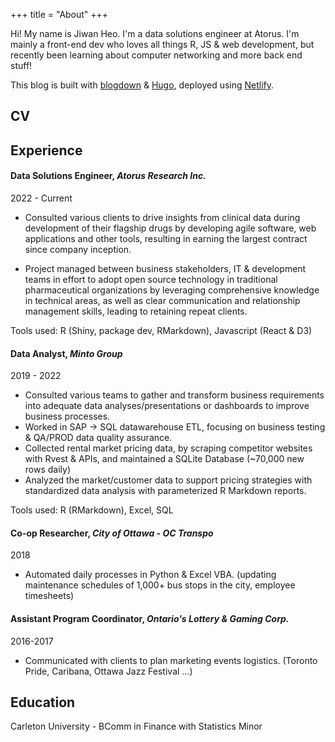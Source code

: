 +++
title = "About"
+++

Hi! My name is Jiwan Heo. I'm a data solutions engineer at Atorus. I'm mainly 
a front-end dev who loves all things R, JS & web development, but recently been
learning about computer networking and more back end stuff!

This blog is built with [blogdown](https://github.com/rstudio/blogdown) & [Hugo](https://gohugo.io/), deployed using [Netlify](https://www.netlify.com/).

## CV

## Experience

#### Data Solutions Engineer, _Atorus Research Inc._
2022 - Current

- Consulted various clients to drive insights from clinical data during development of their flagship drugs by developing agile software, web applications and other tools, resulting in earning the largest contract since company inception.

- Project managed between business stakeholders, IT & development teams in effort to adopt open source technology in traditional pharmaceutical organizations by leveraging comprehensive knowledge in technical areas, as well as clear communication and relationship management skills, leading to retaining repeat clients.

Tools used: R (Shiny, package dev, RMarkdown), Javascript (React & D3)

#### Data Analyst, _Minto Group_
2019 - 2022

* Consulted various teams to gather and transform business requirements into adequate data analyses/presentations or dashboards to improve business processes. 
* Worked in SAP -> SQL datawarehouse ETL, focusing on business testing & QA/PROD data quality assurance.
* Collected rental market pricing data, by scraping competitor websites with Rvest & APIs, and maintained a SQLite Database (~70,000 new rows daily)
* Analyzed the market/customer data to support pricing strategies with standardized data analysis with parameterized R Markdown reports.

Tools used: R (RMarkdown), Excel, SQL

#### Co-op Researcher, _City of Ottawa - OC Transpo_

2018
* Automated daily processes in Python & Excel VBA. (updating maintenance schedules of 1,000+ bus stops in the city, employee timesheets)

#### Assistant Program Coordinator, _Ontario's Lottery & Gaming Corp._
2016-2017

* Communicated with clients to plan marketing events logistics. (Toronto Pride, Caribana, Ottawa Jazz Festival ...)

## Education

Carleton University - BComm in Finance with Statistics Minor
